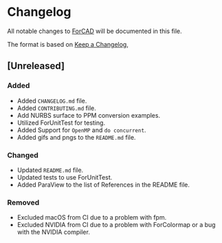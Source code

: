 # Changelog

All notable changes to [ForCAD](https://github.com/gha3mi/forcad) will be documented in this file.

The format is based on [Keep a Changelog](https://keepachangelog.com/en/1.1.0/),

## [Unreleased]

### Added

- Added `CHANGELOG.md` file.
- Added `CONTRIBUTING.md` file.
- Add NURBS surface to PPM conversion examples.
- Utilized ForUnitTest for testing.
- Added Support for `OpenMP` and `do concurrent`.
- Added gifs and pngs to the `README.md` file.

### Changed

- Updated `README.md` file.
- Updated tests to use ForUnitTest.
- Added ParaView to the list of References in the README file.

### Removed

- Excluded macOS from CI due to a problem with fpm.
- Excluded NVIDIA from CI due to a problem with ForColormap or a bug with the NVIDIA compiler.
